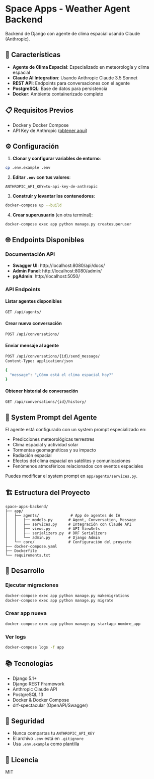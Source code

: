 # Space Apps - Weather Agent Backend

Backend de Django con agente de clima espacial usando Claude (Anthropic).

## 🚀 Características

- **Agente de Clima Espacial**: Especializado en meteorología y clima espacial
- **Claude AI Integration**: Usando Anthropic Claude 3.5 Sonnet
- **REST API**: Endpoints para conversaciones con el agente
- **PostgreSQL**: Base de datos para persistencia
- **Docker**: Ambiente containerizado completo

## 📋 Requisitos Previos

- Docker y Docker Compose
- API Key de Anthropic ([obtener aquí](https://console.anthropic.com/))

## ⚙️ Configuración

1. **Clonar y configurar variables de entorno**:
```bash
cp .env.example .env
```

2. **Editar `.env` con tus valores**:
```env
ANTHROPIC_API_KEY=tu-api-key-de-anthropic
```

3. **Construir y levantar los contenedores**:
```bash
docker-compose up --build
```

4. **Crear superusuario** (en otra terminal):
```bash
docker-compose exec app python manage.py createsuperuser
```

## 🌐 Endpoints Disponibles

### Documentación API
- **Swagger UI**: http://localhost:8080/api/docs/
- **Admin Panel**: http://localhost:8080/admin/
- **pgAdmin**: http://localhost:5050/

### API Endpoints

#### Listar agentes disponibles
```bash
GET /api/agents/
```

#### Crear nueva conversación
```bash
POST /api/conversations/
```

#### Enviar mensaje al agente
```bash
POST /api/conversations/{id}/send_message/
Content-Type: application/json

{
  "message": "¿Cómo está el clima espacial hoy?"
}
```

#### Obtener historial de conversación
```bash
GET /api/conversations/{id}/history/
```

## 🤖 System Prompt del Agente

El agente está configurado con un system prompt especializado en:

- Predicciones meteorológicas terrestres
- Clima espacial y actividad solar
- Tormentas geomagnéticas y su impacto
- Radiación espacial
- Efectos del clima espacial en satélites y comunicaciones
- Fenómenos atmosféricos relacionados con eventos espaciales

Puedes modificar el system prompt en `app/agents/services.py`.

## 🏗️ Estructura del Proyecto

```
space-apps-backend/
├── app/
│   ├── agents/              # App de agentes de IA
│   │   ├── models.py       # Agent, Conversation, Message
│   │   ├── services.py     # Integración con Claude API
│   │   ├── views.py        # API ViewSets
│   │   ├── serializers.py  # DRF Serializers
│   │   └── admin.py        # Django Admin
│   └── core/               # Configuración del proyecto
├── docker-compose.yaml
├── Dockerfile
└── requirements.txt
```

## 🔧 Desarrollo

### Ejecutar migraciones
```bash
docker-compose exec app python manage.py makemigrations
docker-compose exec app python manage.py migrate
```

### Crear app nueva
```bash
docker-compose exec app python manage.py startapp nombre_app
```

### Ver logs
```bash
docker-compose logs -f app
```

## 📚 Tecnologías

- Django 5.1+
- Django REST Framework
- Anthropic Claude API
- PostgreSQL 13
- Docker & Docker Compose
- drf-spectacular (OpenAPI/Swagger)

## 🔐 Seguridad

- Nunca compartas tu `ANTHROPIC_API_KEY`
- El archivo `.env` está en `.gitignore`
- Usa `.env.example` como plantilla

## 📄 Licencia

MIT
